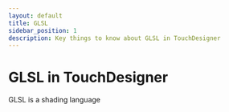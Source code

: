 ```yaml
---
layout: default
title: GLSL
sidebar_position: 1
description: Key things to know about GLSL in TouchDesigner
---
```


# GLSL in TouchDesigner

GLSL is a shading language